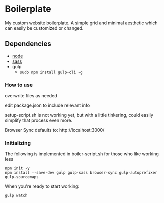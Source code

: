 # Boilerplate
My custom website boilerplate. A simple grid and minimal aesthetic which can easily be customized or changed.

## Dependencies
* [node](https://nodejs.org/en/)
* [sass](https://sass-lang.com/)
* gulp
  * `sudo npm install gulp-cli -g`


### How to use
overwrite files as needed

edit package.json to include relevant info

setup-script.sh is not working yet, but with a little tinkering, could easily simplify that process even more.

Browser Sync defaults to:
http://localhost:3000/

### Initializing
The following is implemented in boiler-script.sh for those who like working less
```
npm init -y
npm install --save-dev gulp gulp-sass browser-sync gulp-autoprefixer gulp-sourcemaps
```
When you're ready to start working:
```
gulp watch
```
